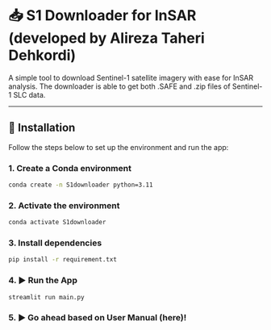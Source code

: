 # 📥 S1 Downloader for InSAR (developed by Alireza Taheri Dehkordi)

A simple tool to download Sentinel-1 satellite imagery with ease for InSAR analysis. The downloader is able to get both .SAFE and .zip files of Sentinel-1 SLC data.

---

## 🚀 Installation

Follow the steps below to set up the environment and run the app:

### 1. Create a Conda environment

```bash
conda create -n S1downloader python=3.11
```
### 2. Activate the environment
```bash
conda activate S1downloader
```
### 3. Install dependencies
```bash
pip install -r requirement.txt
```
### 4. ▶️ Run the App
```bash
streamlit run main.py
```
### 5. ▶ Go ahead based on User Manual (here)!

